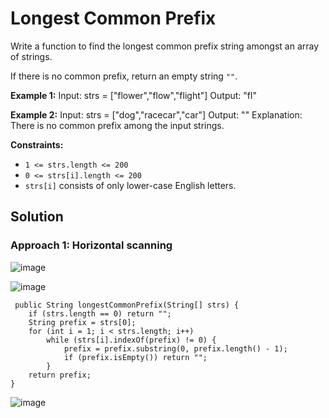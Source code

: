 # Longest Common Prefix

Write a function to find the longest common prefix string amongst an array of strings.

If there is no common prefix, return an empty string ```""```.

**Example 1:**
Input: strs = ["flower","flow","flight"]
Output: "fl"

**Example 2:**
Input: strs = ["dog","racecar","car"]
Output: ""
Explanation: There is no common prefix among the input strings.
 

**Constraints:**
- ```1 <= strs.length <= 200```
- ```0 <= strs[i].length <= 200```
- ```strs[i]``` consists of only lower-case English letters.

## Solution

### Approach 1: Horizontal scanning

![image](https://user-images.githubusercontent.com/19383145/123530995-c2847600-d6ce-11eb-8769-16849d418de0.png)

![image](https://user-images.githubusercontent.com/19383145/123530997-cadcb100-d6ce-11eb-9036-97514635cb5c.png)

```
 public String longestCommonPrefix(String[] strs) {
    if (strs.length == 0) return "";
    String prefix = strs[0];
    for (int i = 1; i < strs.length; i++)
        while (strs[i].indexOf(prefix) != 0) {
            prefix = prefix.substring(0, prefix.length() - 1);
            if (prefix.isEmpty()) return "";
        }        
    return prefix;
}
```

![image](https://user-images.githubusercontent.com/19383145/123531007-ddef8100-d6ce-11eb-8c19-d711de6ce467.png)
